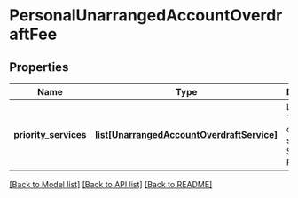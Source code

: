 # PersonalUnarrangedAccountOverdraftFee

## Properties
Name | Type | Description | Notes
------------ | ------------- | ------------- | -------------
**priority_services** | [**list[UnarrangedAccountOverdraftService]**](UnarrangedAccountOverdraftService.md) | Lista das Tarifas cobradas sobre Serviços Prioritários | 

[[Back to Model list]](../README.md#documentation-for-models) [[Back to API list]](../README.md#documentation-for-api-endpoints) [[Back to README]](../README.md)

